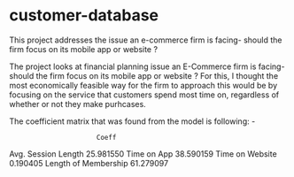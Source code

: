 # customer-database
This project addresses the issue an e-commerce firm is facing- should the firm focus on its mobile app or website ? 

The project looks at financial planning issue an E-Commerce firm is facing-should the firm focus on its mobile app or website ? 
For this, I thought the most economically feasible way for the firm to approach this would be by focusing on the service that customers spend most time on, regardless of whether or not they make purhcases. 

The coefficient matrix that was found from the model is following: -

                          Coeff
Avg. Session Length   25.981550
Time on App           38.590159
Time on Website        0.190405
Length of Membership  61.279097

